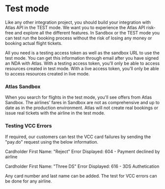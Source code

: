 # Test mode

Like any other integration project, you should build your integration with Atlas API in the TEST mode. We want you to experience the Atlas API risk-free and explore all the different features. In Sandbox or the TEST mode you can test run the booking process without the risk of losing any money or booking actual flight tickets.

All you need is a testing access token as well as the sandbox URL to use the test mode. You can get this information through email after you have signed an NDA with Atlas. With a testing access token, you'll only be able to access resources created in test mode. With a live access token, you'll only be able to access resources created in live mode.

### Atlas Sandbox

When you search for flights in the test mode, you'll see offers from Atlas Sandbox. The airlines' fares in Sandbox are not as comprehensive and up to date as in the production environment. Atlas will not create real bookings or issue real tickets with the airline in the test mode.

### Testing VCC Errors

If required, our customers can test the VCC card failures by sending the "pay.do" request using the below information.

Cardholder First Name: "Reject"
Error Displayed: 604 - Payment declined by airline

Cardholder First Name: "Three DS"
Error Displayed: 616 - 3DS Authetication

Any card number and last name can be added. The test for VCC errors can be done for any airline.
